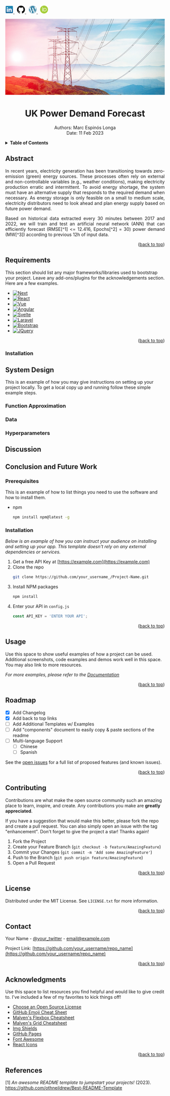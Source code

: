 <!-- Improved compatibility of back to top link: See: https://github.com/othneildrew/Best-README-Template/pull/73 -->
<a name="readme-top"></a>

<!-- SOCIAL MEDIA LINKS -->
<a href="https://www.linkedin.com/in/marc-espinos-longa/">
  <img src="images/pngegg.png" width="25" height="25">
</a>
&nbsp
<a href="https://github.com/M-Espinos-Longa">
  <img src="images/25231.png" width="25" height="25">
</a>
&nbsp
<a href="https://marcespinoslonga.wordpress.com/">
  <img src="images/wordpress.png" width="25" height="25">
</a>
&nbsp
<a href="https://orcid.org/0000-0001-7916-9383">
  <img src="images/ORCID_iD.svg.png" width="25" height="25">
</a>

<!--
*** Thanks for checking out the Best-README-Template. If you have a suggestion
*** that would make this better, please fork the repo and create a pull request
*** or simply open an issue with the tag "enhancement".
*** Don't forget to give the project a star!
*** Thanks again! Now go create something AMAZING! :D
-->

<!-- PROJECT LOGO -->
<p align="center">
  <div align="center">
    <a href="https://www.transformer-technology.com/news/us-news/1898-national-grid-uk-to-acquire-western-power-distribution-from-ppl.html">
      <img src="images/elec.jpg" alt="Logo" width="512" height="240">
    </a>
    <h1 align="center"><strong> UK Power Demand Forecast </strong></h1>
    <p>
      Authors: Marc Espinós Longa <br/>
      Date: 11 Feb 2023
    </p>
  </div>
</p>


<!-- TABLE OF CONTENTS -->
<details>
  <summary><strong> Table of Contents </strong></summary>
  <ol>
    <li><a href="#abstract"> Abstract </a></li>
    <li><a href="#requirements"> Requirements </a></li>
    <li><a href="#system-design"> System Design </a></li>
    <li>
      <ul>
        <li><a href="#prerequisites">Prerequisites</a></li>
        <li><a href="#installation">Installation</a></li>
      </ul>
    </li>
    <li><a href="#roadmap">Roadmap</a></li>
    <li><a href="#contributing">Contributing</a></li>
    <li><a href="#license">License</a></li>
    <li><a href="#contact">Contact</a></li>
    <li><a href="#acknowledgments">Acknowledgments</a></li>
  </ol>
</details>



<!-- ABSTRACT -->
## Abstract
<div id="abstract"></div>
<p align="justify"> In recent years, electricity generation has been transitioning towards zero-emission (green) energy sources. These processes often rely on external and non-controllable variables (e.g., weather conditions), making electricity production erratic and intermittent. To avoid energy shortage, the system must have an alternative supply that responds to the required demand when necessary. As energy storage is only feasible on a small to medium scale, electricity distributors need to look ahead and plan energy supply based on future power demand. </p>

<p align="justify"> Based on historical data extracted every 30 minutes between 2017 and 2022, we will train and test an artificial neural network (ANN) that can efficiently forecast (RMSE[^1] <= 12.416, Epochs[^2] = 30) power demand (MW[^3]) according to previous 12h of input data. </p>

[^1]: Root mean square error is often used as an accuracy measure in time-series forecasting.
[^2]: Number of training iterations over a dataset.
[^3]: Megawatts.
<p align="right">(<a href="#readme-top">back to top</a>)</p>

<!-- REQUIREMENTS -->
## Requirements
<div id="requirements"></div>
This section should list any major frameworks/libraries used to bootstrap your project. Leave any add-ons/plugins for the acknowledgements section. Here are a few examples.

* [![Next][Next.js]][Next-url]
* [![React][React.js]][React-url]
* [![Vue][Vue.js]][Vue-url]
* [![Angular][Angular.io]][Angular-url]
* [![Svelte][Svelte.dev]][Svelte-url]
* [![Laravel][Laravel.com]][Laravel-url]
* [![Bootstrap][Bootstrap.com]][Bootstrap-url]
* [![JQuery][JQuery.com]][JQuery-url]

<p align="right">(<a href="#readme-top">back to top</a>)</p>

<!-- INSTALLATION -->
### Installation
<div id="installation"></div>


<!-- SYSTEM DESIGN -->
## System Design
<div id="system-design"></div>
This is an example of how you may give instructions on setting up your project locally.
To get a local copy up and running follow these simple example steps.

<!-- FUNCTION APPROXIMATION -->
### Function Approximation
<div id="function-approximation"></div>

<!-- DATA -->
### Data
<div id="data"></div>

<!-- HYPERPARAMETERS -->
### Hyperparameters
<div id="hyperparameters"></div>

<!-- RESULTS -->
## Discussion
<div id="discussion"></div>

<!-- CONCLUSION AND FUTURE WORK -->
## Conclusion and Future Work
<div id="conclusion-and-future-work"></div>

### Prerequisites

This is an example of how to list things you need to use the software and how to install them.
* npm
  ```sh
  npm install npm@latest -g
  ```

### Installation

_Below is an example of how you can instruct your audience on installing and setting up your app. This template doesn't rely on any external dependencies or services._

1. Get a free API Key at [https://example.com](https://example.com)
2. Clone the repo
   ```sh
   git clone https://github.com/your_username_/Project-Name.git
   ```
3. Install NPM packages
   ```sh
   npm install
   ```
4. Enter your API in `config.js`
   ```js
   const API_KEY = 'ENTER YOUR API';
   ```

<p align="right">(<a href="#readme-top">back to top</a>)</p>



<!-- USAGE EXAMPLES -->
## Usage

Use this space to show useful examples of how a project can be used. Additional screenshots, code examples and demos work well in this space. You may also link to more resources.

_For more examples, please refer to the [Documentation](https://example.com)_

<p align="right">(<a href="#readme-top">back to top</a>)</p>



<!-- ROADMAP -->
## Roadmap

- [x] Add Changelog
- [x] Add back to top links
- [ ] Add Additional Templates w/ Examples
- [ ] Add "components" document to easily copy & paste sections of the readme
- [ ] Multi-language Support
    - [ ] Chinese
    - [ ] Spanish

See the [open issues](https://github.com/othneildrew/Best-README-Template/issues) for a full list of proposed features (and known issues).

<p align="right">(<a href="#readme-top">back to top</a>)</p>



<!-- CONTRIBUTING -->
## Contributing

Contributions are what make the open source community such an amazing place to learn, inspire, and create. Any contributions you make are **greatly appreciated**.

If you have a suggestion that would make this better, please fork the repo and create a pull request. You can also simply open an issue with the tag "enhancement".
Don't forget to give the project a star! Thanks again!

1. Fork the Project
2. Create your Feature Branch (`git checkout -b feature/AmazingFeature`)
3. Commit your Changes (`git commit -m 'Add some AmazingFeature'`)
4. Push to the Branch (`git push origin feature/AmazingFeature`)
5. Open a Pull Request

<p align="right">(<a href="#readme-top">back to top</a>)</p>



<!-- LICENSE -->
## License

Distributed under the MIT License. See `LICENSE.txt` for more information.

<p align="right">(<a href="#readme-top">back to top</a>)</p>



<!-- CONTACT -->
## Contact

Your Name - [@your_twitter](https://twitter.com/your_username) - email@example.com

Project Link: [https://github.com/your_username/repo_name](https://github.com/your_username/repo_name)

<p align="right">(<a href="#readme-top">back to top</a>)</p>



<!-- ACKNOWLEDGMENTS -->
## Acknowledgments

Use this space to list resources you find helpful and would like to give credit to. I've included a few of my favorites to kick things off!

* [Choose an Open Source License](https://choosealicense.com)
* [GitHub Emoji Cheat Sheet](https://www.webpagefx.com/tools/emoji-cheat-sheet)
* [Malven's Flexbox Cheatsheet](https://flexbox.malven.co/)
* [Malven's Grid Cheatsheet](https://grid.malven.co/)
* [Img Shields](https://shields.io)
* [GitHub Pages](https://pages.github.com)
* [Font Awesome](https://fontawesome.com)
* [React Icons](https://react-icons.github.io/react-icons/search)

<p align="right">(<a href="#readme-top">back to top</a>)</p>

<!-- REFERENCES -->
## References
[1] <i>An awesome README template to jumpstart your projects!</i> (2023). https://github.com/othneildrew/Best-README-Template


<!-- MARKDOWN LINKS & IMAGES -->
<!-- https://www.markdownguide.org/basic-syntax/#reference-style-links -->
[contributors-shield]: https://img.shields.io/github/contributors/othneildrew/Best-README-Template.svg?style=for-the-badge
[contributors-url]: https://github.com/othneildrew/Best-README-Template/graphs/contributors
[forks-shield]: https://img.shields.io/github/forks/othneildrew/Best-README-Template.svg?style=for-the-badge
[forks-url]: https://github.com/othneildrew/Best-README-Template/network/members
[stars-shield]: https://img.shields.io/github/stars/othneildrew/Best-README-Template.svg?style=for-the-badge
[stars-url]: https://github.com/othneildrew/Best-README-Template/stargazers
[issues-shield]: https://img.shields.io/github/issues/othneildrew/Best-README-Template.svg?style=for-the-badge
[issues-url]: https://github.com/othneildrew/Best-README-Template/issues
[license-shield]: https://img.shields.io/github/license/othneildrew/Best-README-Template.svg?style=for-the-badge
[license-url]: https://github.com/othneildrew/Best-README-Template/blob/master/LICENSE.txt
[linkedin-shield]: images/pngegg.png
[linkedin-url]: https://www.linkedin.com/in/marc-espinos-longa/
[product-screenshot]: images/screenshot.png
[Next.js]: https://img.shields.io/badge/next.js-000000?style=for-the-badge&logo=nextdotjs&logoColor=white
[Next-url]: https://nextjs.org/
[React.js]: https://img.shields.io/badge/React-20232A?style=for-the-badge&logo=react&logoColor=61DAFB
[React-url]: https://reactjs.org/
[Vue.js]: https://img.shields.io/badge/Vue.js-35495E?style=for-the-badge&logo=vuedotjs&logoColor=4FC08D
[Vue-url]: https://vuejs.org/
[Angular.io]: https://img.shields.io/badge/Angular-DD0031?style=for-the-badge&logo=angular&logoColor=white
[Angular-url]: https://angular.io/
[Svelte.dev]: https://img.shields.io/badge/Svelte-4A4A55?style=for-the-badge&logo=svelte&logoColor=FF3E00
[Svelte-url]: https://svelte.dev/
[Laravel.com]: https://img.shields.io/badge/Laravel-FF2D20?style=for-the-badge&logo=laravel&logoColor=white
[Laravel-url]: https://laravel.com
[Bootstrap.com]: https://img.shields.io/badge/Bootstrap-563D7C?style=for-the-badge&logo=bootstrap&logoColor=white
[Bootstrap-url]: https://getbootstrap.com
[JQuery.com]: https://img.shields.io/badge/jQuery-0769AD?style=for-the-badge&logo=jquery&logoColor=white
[JQuery-url]: https://jquery.com
